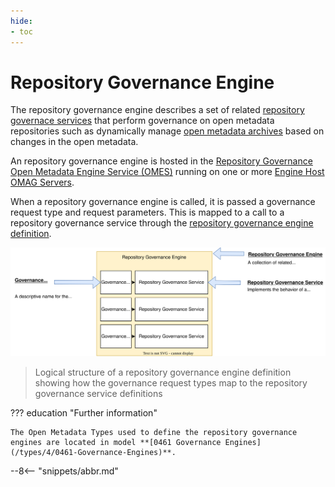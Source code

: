 ```yaml
---
hide:
- toc
---
```


<!-- SPDX-License-Identifier: CC-BY-4.0 -->
<!-- Copyright Contributors to the ODPi Egeria project 2019, 2020. -->

# Repository Governance Engine

The repository governance engine describes a set of related [repository governace services](/guides/developer/repository-governance-services/overview) that perform governance on open metadata repositories such as dynamically manage [open metadata archives](/concepts/open-metadata-archives) based on changes in the open metadata.

An repository governance engine is hosted in the [Repository Governance Open Metadata Engine Service (OMES)](/services/omes/repository-governance/overview) running on one or more [Engine Host OMAG Servers](/concepts/engine-host).

When a repository governance engine is called, it is passed a governance request type and request parameters. This is mapped to a call to a repository governance service through the [repository governance engine definition](/concepts/governance-engine-definition).

![Repository Governance Engine Definition Structure](/guides/developer/open-metadata-archives/repository-governance-engine-definition.svg)
> Logical structure of a repository governance engine definition showing how the governance request types map to the repository governance service definitions

??? education "Further information"

    The Open Metadata Types used to define the repository governance engines are located in model **[0461 Governance Engines](/types/4/0461-Governance-Engines)**.




--8<-- "snippets/abbr.md"